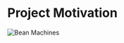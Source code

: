 # Project Motivation

![Bean Machines](https://github.com/mattsinbox/pricing_with_non-normal_distributions/blob/master/bean_machine.jpg)
